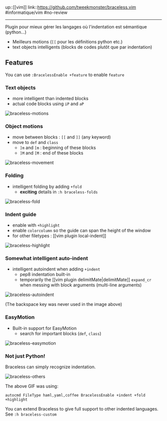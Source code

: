 up::[[vim]]
link::https://github.com/tweekmonster/braceless.vim
#informatique/vim #no-review 

----
Plugin pour mieux gérer les langages où l'indentation est sémantique (python...)

 - Meilleurs motions (`[[` pour les définitions python etc.)
 - text objects intelligents (blocks de codes plutôt que par indentation)

## Features
You can use `:BracelessEnable +feature` to enable `feature`

### Text objects
 - more intelligent than indented blocks
 - actual code blocks using `iP` and `aP`

![braceless-motions](https://cloud.githubusercontent.com/assets/111942/13040603/5da43e56-d37c-11e5-835a-2135d30451e2.gif)

### Object motions
 - move between blocks : `[[` and `]]` (any keyword)
 - move to `def` and `class`
     - `]m` and `[m` : beginning of these blocks
     - `]M` and `[M` : end of these blocks

![braceless-movement](https://cloud.githubusercontent.com/assets/111942/13040689/4a3bb9b0-d37d-11e5-985e-f94fe23b280c.gif)

### Folding
 - intelligent folding by adding `+fold`
     - **exciting** details in `:h braceless-folds`

![braceless-fold](https://cloud.githubusercontent.com/assets/111942/13040746/f5f29332-d37d-11e5-95b0-6b30a2f2adc1.gif)

### Indent guide
 - enable with `+highlight`
 - enable `colorcolumn` so the guide can span the height of the window
 - for other filetypes : [[vim plugin local-indent]]

![braceless-highlight](https://cloud.githubusercontent.com/assets/111942/13040915/11a1cf74-d380-11e5-8e56-da487f0536f8.gif)

### Somewhat intelligent auto-indent
 - intelligent autoindent when adding `+indent`
     - pep8 indentation built-in
     - temporarily the [[vim plugin delimitMate|delimitMate]] `expand_cr` when messing with block arguments (multi-line arguments)

![braceless-autoindent](https://cloud.githubusercontent.com/assets/111942/13276832/41eb5e76-da91-11e5-9d29-0537dd887f2b.gif)

(The backspace key was never used in the image above)

### EasyMotion
 - Built-in support for EasyMotion
     - search for important blocks (`def`, `class`)

![braceless-easymotion](https://cloud.githubusercontent.com/assets/111942/13041314/20748e02-d384-11e5-9387-30f5362cf3f4.gif)

### Not just Python!
Braceless can simply recognize indentation.

![braceless-others](https://cloud.githubusercontent.com/assets/111942/13052462/f87c07ce-d3cc-11e5-8024-328d58371e5d.gif)

The above GIF was using:

```
autocmd FileType haml,yaml,coffee BracelessEnable +indent +fold +highlight
```

You can extend Braceless to give full support to other indented languages. See `:h braceless-custom`
